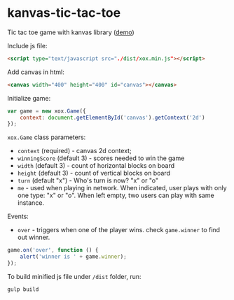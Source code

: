 # kanvas-tic-tac-toe
Tic tac toe game with kanvas library ([demo](http://karaxuna.github.io/kanvas-tic-tac-toe/))

Include js file:

```html
<script type="text/javascript src="./dist/xox.min.js"></script>
```
    
Add canvas in html:

```html
<canvas width="400" height="400" id="canvas"></canvas>
```
    
Initialize game:

```javascript
var game = new xox.Game({
    context: document.getElementById('canvas').getContext('2d')
});
```
    
`xox.Game` class parameters:

* `context` (required) - canvas 2d context;
* `winningScore` (default 3) - scores needed to win the game
* `width` (default 3) - count of horizontal blocks on board
* `height` (default 3) - count of vertical blocks on board
* `turn` (default "x") - Who's turn is now? "x" or "o"
* `me` - used when playing in network. When indicated, user plays with only one type: "x" or "o". When left empty, two users can play with same instance.
 
Events:

* `over` - triggers when one of the player wins. check `game.winner` to find out winner.

```javascript
game.on('over', function () {
    alert('winner is ' + game.winner);
});
```

To build minified js file under `/dist` folder, run:

    gulp build
